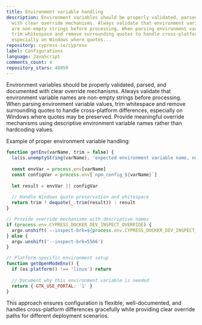 ```yaml
---
title: Environment variable handling
description: Environment variables should be properly validated, parsed, and documented
  with clear override mechanisms. Always validate that environment variable names
  are non-empty strings before processing. When parsing environment variable values,
  trim whitespace and remove surrounding quotes to handle cross-platform differences,
  especially on Windows where quotes...
repository: cypress-io/cypress
label: Configurations
language: JavaScript
comments_count: 4
repository_stars: 48850
---
```


Environment variables should be properly validated, parsed, and documented with clear override mechanisms. Always validate that environment variable names are non-empty strings before processing. When parsing environment variable values, trim whitespace and remove surrounding quotes to handle cross-platform differences, especially on Windows where quotes may be preserved. Provide meaningful override mechanisms using descriptive environment variable names rather than hardcoding values.

Example of proper environment variable handling:
```javascript
function getEnv(varName, trim = false) {
  la(is.unemptyString(varName), 'expected environment variable name, not', varName)
  
  const envVar = process.env[varName]
  const configVar = process.env[`npm_config_${varName}`]
  
  let result = envVar || configVar
  
  // Handle Windows quote preservation and whitespace
  return trim ? dequote(_.trim(result)) : result
}

// Provide override mechanisms with descriptive names
if (process.env.CYPRESS_DOCKER_DEV_INSPECT_OVERRIDE) {
  argv.unshift(`--inspect-brk=${process.env.CYPRESS_DOCKER_DEV_INSPECT_OVERRIDE}`)
} else {
  argv.unshift('--inspect-brk=5566')
}

// Platform-specific environment setup
function getOpenModeEnv() {
  if (os.platform() !== 'linux') return
  
  // Document why this environment variable is needed
  return { GTK_USE_PORTAL: '1' }
}
```

This approach ensures configuration is flexible, well-documented, and handles cross-platform differences gracefully while providing clear override paths for different deployment scenarios.